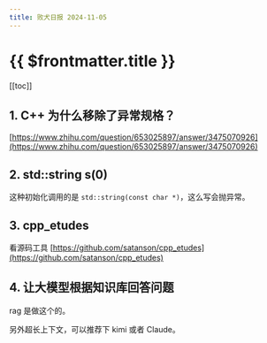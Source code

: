 ```yaml
---
title: 败犬日报 2024-11-05
---
```


# {{ $frontmatter.title }}

[[toc]]

## 1. C++ 为什么移除了异常规格？

[https://www.zhihu.com/question/653025897/answer/3475070926](https://www.zhihu.com/question/653025897/answer/3475070926)

## 2. std::string s(0)

这种初始化调用的是 `std::string(const char *)`，这么写会抛异常。

## 3. cpp_etudes

看源码工具 [https://github.com/satanson/cpp_etudes](https://github.com/satanson/cpp_etudes)

## 4. 让大模型根据知识库回答问题

rag 是做这个的。

另外超长上下文，可以推荐下 kimi 或者 Claude。
